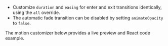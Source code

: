 - Customize `duration` and `easing` for enter and exit transitions identically, using the `all` override.
- The automatic fade transition can be disabled by setting `animateOpacity` to `false`.

The motion customizer below provides a live preview and React code example.
